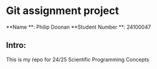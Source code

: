 # Git assignment project

**Name **: Philip Doonan
**Student Number **: 24100047

## Intro:
This is my repo for 24/25 Scientific Programming Concepts 

